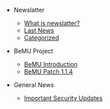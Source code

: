 * Newslatter

  * [What is newslatter?](README.md)
  * [Last News](/mds/general/lastnews.md)
  * [Categorized](/mds/general/categories.md)

* BeMU Project
  * [BeMU Introduction](/mds/bemu/bemu_indr.md)
  * [BeMU Patch 1.1.4](/mds/bemu/bemu_patch_1_1_4.md)

* General News
  * [Important Security Updates](/mds/news/important_security_updates.md)
